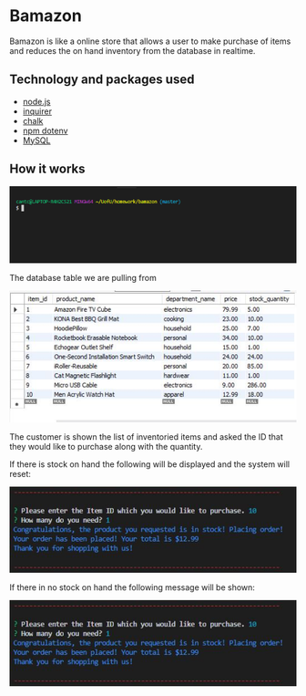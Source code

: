 # Bamazon
Bamazon is like a online store that allows a user to make purchase of items and reduces the on hand inventory from the database in realtime.

## Technology and packages used
* [node.js](https://nodejs.org/en/docs/)
* [inquirer](https://www.npmjs.com/package/inquirer)
* [chalk](https://github.com/chalk/chalk)
* [npm dotenv](https://www.npmjs.com/package/dotenv-extended)
* [MySQL](https://dev.mysql.com/doc/)

## How it works
![gif example of project]( https://github.com/welljer/week-12/blob/master/demoCustomer.gif)

The database table we are pulling from 

![picture of database]( https://github.com/welljer/week-12/blob/master/images/SQL.JPG)

The customer is shown the list of inventoried items and asked the ID that they would like to purchase along with the quantity.

If there is stock on hand the following will be displayed and the system will reset:

![with inventory image]( https://github.com/welljer/week-12/blob/master/images/withinventory.JPG)

If there in no stock on hand the following message will be shown:

![without inventory image]( https://github.com/welljer/week-12/blob/master/images/withinventory.JPG)
